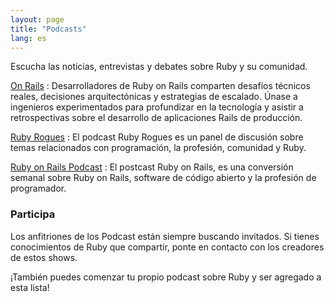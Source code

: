 ```yaml
---
layout: page
title: "Podcasts"
lang: es
---
```


Escucha las noticias, entrevistas y debates sobre Ruby y su comunidad.

[On Rails][onrails]
: Desarrolladores de Ruby on Rails comparten desafíos técnicos reales, decisiones
  arquitectónicas y estrategias de escalado. Únase a ingenieros experimentados
  para profundizar en la tecnología y asistir a retrospectivas sobre el desarrollo
  de aplicaciones Rails de producción.

[Ruby Rogues][rogues]
: El podcast Ruby Rogues es un panel de discusión sobre temas relacionados con
  programación, la profesión, comunidad y Ruby.

[Ruby on Rails Podcast][rorpodcast]
: El postcast Ruby on Rails, es una conversión semanal sobre Ruby on Rails,
  software de código abierto y la profesión de programador.

### Participa

Los anfitriones de los Podcast están siempre buscando invitados. Si tienes
conocimientos de Ruby que compartir, ponte en contacto con los creadores de estos
shows.

¡También puedes comenzar tu propio podcast sobre Ruby y ser agregado
a esta lista!

[onrails]: https://onrails.buzzsprout.com/
[rorpodcast]: https://www.therubyonrailspodcast.com
[rogues]: https://rubyrogues.com
